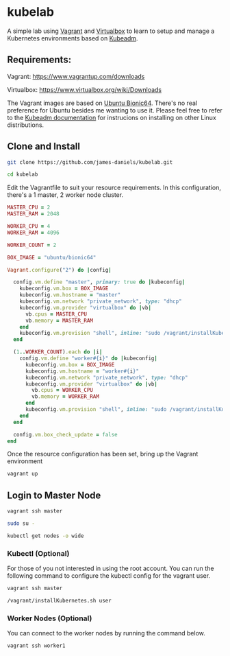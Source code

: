 # kubelab

A simple lab using [Vagrant](https://www.vagrantup.com/) and [Virtualbox](https://www.virtualbox.org/) to learn to setup and manage a Kubernetes environments based on [Kubeadm](https://kubernetes.io/docs/reference/setup-tools/kubeadm/kubeadm/).

## Requirements:

Vagrant: https://www.vagrantup.com/downloads

Virtualbox: https://www.virtualbox.org/wiki/Downloads

The Vagrant images are based on [Ubuntu Bionic64](https://app.vagrantup.com/ubuntu/boxes/bionic64). There's no real preference for Ubuntu besides me wanting to use it.  Please feel free to refer to the [Kubeadm documentation](https://kubernetes.io/docs/setup/production-environment/tools/kubeadm/install-kubeadm/#installing-kubeadm-kubelet-and-kubectl) for instrucions on installing on other Linux distributions.

## Clone and Install

```Bash
git clone https://github.com/james-daniels/kubelab.git

cd kubelab
```

Edit the Vagrantfile to suit your resource requirements.  In this configuration, there's a 1 master, 2 worker node cluster.

```Ruby
MASTER_CPU = 2
MASTER_RAM = 2048

WORKER_CPU = 4
WORKER_RAM = 4096

WORKER_COUNT = 2

BOX_IMAGE = "ubuntu/bionic64"

Vagrant.configure("2") do |config|

  config.vm.define "master", primary: true do |kubeconfig|
    kubeconfig.vm.box = BOX_IMAGE
    kubeconfig.vm.hostname = "master"
    kubeconfig.vm.network "private_network", type: "dhcp"
    kubeconfig.vm.provider "virtualbox" do |vb|
      vb.cpus = MASTER_CPU
      vb.memory = MASTER_RAM
    end
    kubeconfig.vm.provision "shell", inline: "sudo /vagrant/installKubernetes.sh master"
  end

  (1..WORKER_COUNT).each do |i|
    config.vm.define "worker#{i}" do |kubeconfig|
      kubeconfig.vm.box = BOX_IMAGE
      kubeconfig.vm.hostname = "worker#{i}"
      kubeconfig.vm.network "private_network", type: "dhcp"
      kubeconfig.vm.provider "virtualbox" do |vb|
        vb.cpus = WORKER_CPU
        vb.memory = WORKER_RAM
      end
      kubeconfig.vm.provision "shell", inline: "sudo /vagrant/installKubernetes.sh worker"
    end
  end

  config.vm.box_check_update = false
end
```

Once the resource configuration has been set, bring up the Vagrant environment

```Bash
vagrant up
```

## Login to Master Node

```Bash
vagrant ssh master

sudo su -

kubectl get nodes -o wide
```

### Kubectl (Optional)

For those of you not interested in using the root account. You can run the following command to configure the kubectl config for the vagrant user.

```Bash
vagrant ssh master

/vagrant/installKubernetes.sh user
```

### Worker Nodes (Optional)
You can connect to the worker nodes by running the command below.

```Bash
vagrant ssh worker1
```